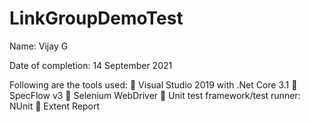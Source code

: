 # LinkGroupDemoTest

Name: Vijay G


Date of completion: 14 September 2021 


Following are the tools used: 
 Visual Studio 2019 with .Net Core 3.1 
 SpecFlow v3 
 Selenium WebDriver
 Unit test framework/test runner: NUnit
 Extent Report

